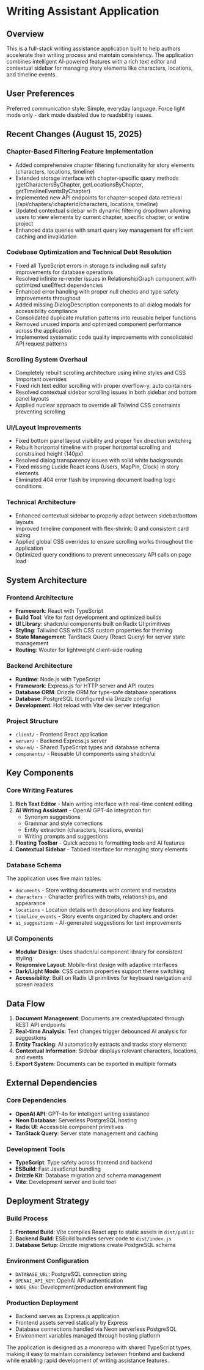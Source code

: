 # Writing Assistant Application

## Overview

This is a full-stack writing assistance application built to help authors accelerate their writing process and maintain consistency. The application combines intelligent AI-powered features with a rich text editor and contextual sidebar for managing story elements like characters, locations, and timeline events.

## User Preferences

Preferred communication style: Simple, everyday language.
Force light mode only - dark mode disabled due to readability issues.

## Recent Changes (August 15, 2025)

### Chapter-Based Filtering Feature Implementation
- Added comprehensive chapter filtering functionality for story elements (characters, locations, timeline)
- Extended storage interface with chapter-specific query methods (getCharactersByChapter, getLocationsByChapter, getTimelineEventsByChapter)
- Implemented new API endpoints for chapter-scoped data retrieval (/api/chapters/:chapterId/characters, locations, timeline)
- Updated contextual sidebar with dynamic filtering dropdown allowing users to view elements by current chapter, specific chapter, or entire project
- Enhanced data queries with smart query key management for efficient caching and invalidation

### Codebase Optimization and Technical Debt Resolution
- Fixed all TypeScript errors in storage.ts including null safety improvements for database operations
- Resolved infinite re-render issues in RelationshipGraph component with optimized useEffect dependencies  
- Enhanced error handling with proper null checks and type safety improvements throughout
- Added missing DialogDescription components to all dialog modals for accessibility compliance
- Consolidated duplicate mutation patterns into reusable helper functions
- Removed unused imports and optimized component performance across the application
- Implemented systematic code quality improvements with consolidated API request patterns

### Scrolling System Overhaul
- Completely rebuilt scrolling architecture using inline styles and CSS !important overrides
- Fixed rich text editor scrolling with proper overflow-y: auto containers
- Resolved contextual sidebar scrolling issues in both sidebar and bottom panel layouts
- Applied nuclear approach to override all Tailwind CSS constraints preventing scrolling

### UI/Layout Improvements  
- Fixed bottom panel layout visibility and proper flex direction switching
- Rebuilt horizontal timeline with proper horizontal scrolling and constrained height (140px)
- Resolved dialog transparency issues with solid white backgrounds
- Fixed missing Lucide React icons (Users, MapPin, Clock) in story elements
- Eliminated 404 error flash by improving document loading logic conditions

### Technical Architecture
- Enhanced contextual sidebar to properly adapt between sidebar/bottom layouts
- Improved timeline component with flex-shrink: 0 and consistent card sizing
- Applied global CSS overrides to ensure scrolling works throughout the application
- Optimized query conditions to prevent unnecessary API calls on page load

## System Architecture

### Frontend Architecture
- **Framework**: React with TypeScript
- **Build Tool**: Vite for fast development and optimized builds
- **UI Library**: shadcn/ui components built on Radix UI primitives
- **Styling**: Tailwind CSS with CSS custom properties for theming
- **State Management**: TanStack Query (React Query) for server state management
- **Routing**: Wouter for lightweight client-side routing

### Backend Architecture
- **Runtime**: Node.js with TypeScript
- **Framework**: Express.js for HTTP server and API routes
- **Database ORM**: Drizzle ORM for type-safe database operations
- **Database**: PostgreSQL (configured via Drizzle config)
- **Development**: Hot reload with Vite dev server integration

### Project Structure
- `client/` - Frontend React application
- `server/` - Backend Express.js server
- `shared/` - Shared TypeScript types and database schema
- `components/` - Reusable UI components using shadcn/ui

## Key Components

### Core Writing Features
1. **Rich Text Editor** - Main writing interface with real-time content editing
2. **AI Writing Assistant** - OpenAI GPT-4o integration for:
   - Synonym suggestions
   - Grammar and style corrections
   - Entity extraction (characters, locations, events)
   - Writing prompts and suggestions
3. **Floating Toolbar** - Quick access to formatting tools and AI features
4. **Contextual Sidebar** - Tabbed interface for managing story elements

### Database Schema
The application uses five main tables:
- `documents` - Store writing documents with content and metadata
- `characters` - Character profiles with traits, relationships, and appearance
- `locations` - Location details with descriptions and key features
- `timeline_events` - Story events organized by chapters and order
- `ai_suggestions` - AI-generated suggestions for text improvements

### UI Components
- **Modular Design**: Uses shadcn/ui component library for consistent styling
- **Responsive Layout**: Mobile-first design with adaptive interfaces
- **Dark/Light Mode**: CSS custom properties support theme switching
- **Accessibility**: Built on Radix UI primitives for keyboard navigation and screen readers

## Data Flow

1. **Document Management**: Documents are created/updated through REST API endpoints
2. **Real-time Analysis**: Text changes trigger debounced AI analysis for suggestions
3. **Entity Tracking**: AI automatically extracts and tracks story elements
4. **Contextual Information**: Sidebar displays relevant characters, locations, and events
5. **Export System**: Documents can be exported in multiple formats

## External Dependencies

### Core Dependencies
- **OpenAI API**: GPT-4o for intelligent writing assistance
- **Neon Database**: Serverless PostgreSQL hosting
- **Radix UI**: Accessible component primitives
- **TanStack Query**: Server state management and caching

### Development Tools
- **TypeScript**: Type safety across frontend and backend
- **ESBuild**: Fast JavaScript bundling
- **Drizzle Kit**: Database migration and schema management
- **Vite**: Development server and build tool

## Deployment Strategy

### Build Process
1. **Frontend Build**: Vite compiles React app to static assets in `dist/public`
2. **Backend Build**: ESBuild bundles server code to `dist/index.js`
3. **Database Setup**: Drizzle migrations create PostgreSQL schema

### Environment Configuration
- `DATABASE_URL`: PostgreSQL connection string
- `OPENAI_API_KEY`: OpenAI API authentication
- `NODE_ENV`: Development/production environment flag

### Production Deployment
- Backend serves as Express.js application
- Frontend assets served statically by Express
- Database connections handled via Neon serverless PostgreSQL
- Environment variables managed through hosting platform

The application is designed as a monorepo with shared TypeScript types, making it easy to maintain consistency between frontend and backend while enabling rapid development of writing assistance features.